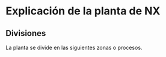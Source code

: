 # Explicación de la planta de NX
## Divisiones 
La planta se divide en las siguientes zonas o procesos. 
